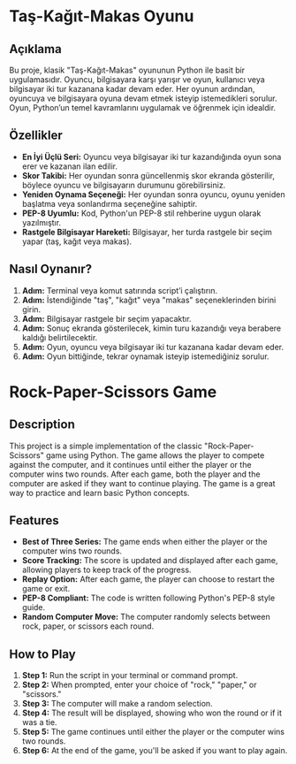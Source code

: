 # Taş-Kağıt-Makas Oyunu

## Açıklama
Bu proje, klasik "Taş-Kağıt-Makas" oyununun Python ile basit bir uygulamasıdır. Oyuncu, bilgisayara karşı yarışır ve oyun, kullanıcı veya bilgisayar iki tur kazanana kadar devam eder. Her oyunun ardından, oyuncuya ve bilgisayara oyuna devam etmek isteyip istemedikleri sorulur. Oyun, Python’un temel kavramlarını uygulamak ve öğrenmek için idealdir.

## Özellikler
- **En İyi Üçlü Seri:** Oyuncu veya bilgisayar iki tur kazandığında oyun sona erer ve kazanan ilan edilir.
- **Skor Takibi:** Her oyundan sonra güncellenmiş skor ekranda gösterilir, böylece oyuncu ve bilgisayarın durumunu görebilirsiniz.
- **Yeniden Oynama Seçeneği:** Her oyundan sonra oyuncu, oyunu yeniden başlatma veya sonlandırma seçeneğine sahiptir.
- **PEP-8 Uyumlu:** Kod, Python'un PEP-8 stil rehberine uygun olarak yazılmıştır.
- **Rastgele Bilgisayar Hareketi:** Bilgisayar, her turda rastgele bir seçim yapar (taş, kağıt veya makas).

## Nasıl Oynanır?
1. **Adım:** Terminal veya komut satırında script’i çalıştırın.
2. **Adım:** İstendiğinde "taş", "kağıt" veya "makas" seçeneklerinden birini girin.
3. **Adım:** Bilgisayar rastgele bir seçim yapacaktır.
4. **Adım:** Sonuç ekranda gösterilecek, kimin turu kazandığı veya berabere kaldığı belirtilecektir.
5. **Adım:** Oyun, oyuncu veya bilgisayar iki tur kazanana kadar devam eder. 
6. **Adım:** Oyun bittiğinde, tekrar oynamak isteyip istemediğiniz sorulur.


# Rock-Paper-Scissors Game

## Description
This project is a simple implementation of the classic "Rock-Paper-Scissors" game using Python. The game allows the player to compete against the computer, and it continues until either the player or the computer wins two rounds. After each game, both the player and the computer are asked if they want to continue playing. The game is a great way to practice and learn basic Python concepts.

## Features
- **Best of Three Series:** The game ends when either the player or the computer wins two rounds.
- **Score Tracking:** The score is updated and displayed after each game, allowing players to keep track of the progress.
- **Replay Option:** After each game, the player can choose to restart the game or exit.
- **PEP-8 Compliant:** The code is written following Python's PEP-8 style guide.
- **Random Computer Move:** The computer randomly selects between rock, paper, or scissors each round.

## How to Play
1. **Step 1:** Run the script in your terminal or command prompt.
2. **Step 2:** When prompted, enter your choice of "rock," "paper," or "scissors."
3. **Step 3:** The computer will make a random selection.
4. **Step 4:** The result will be displayed, showing who won the round or if it was a tie.
5. **Step 5:** The game continues until either the player or the computer wins two rounds.
6. **Step 6:** At the end of the game, you'll be asked if you want to play again.


